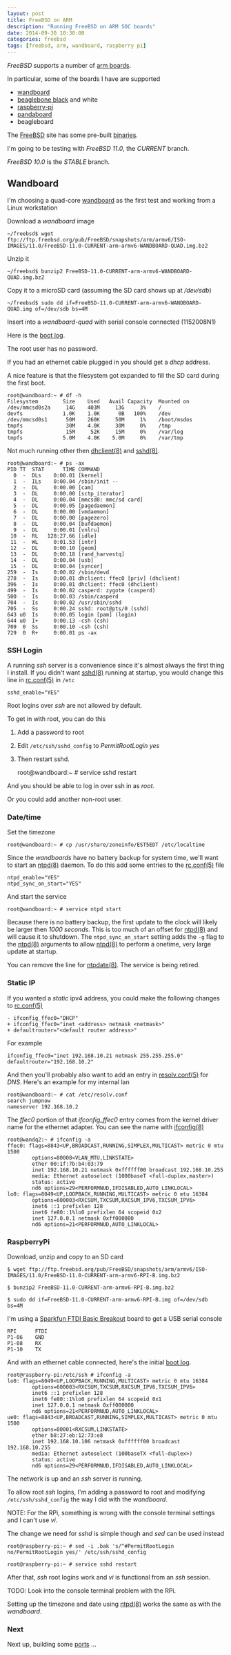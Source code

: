 ```yaml
---
layout: post
title: FreeBSD on ARM
description: "Running FreeBSD on ARM SOC boards"
date: 2014-09-30 10:30:00
categories: freebsd
tags: [freebsd, arm, wandboard, raspberry pi]
---
```


*FreeBSD* supports a number of [arm boards][freebsd-arm].

In particular, some of the boards I have are supported

* [wandboard][wandboard]
* [beaglebone black][beagleboard] and white
* [raspberry-pi][rpi]
* [pandaboard][pandaboard]
* beagleboard


The [FreeBSD][freebsd] site has some pre-built [binaries][freebsd-download]. 

I'm going to be testing with *FreeBSD 11.0*, the *CURRENT* branch. 

*FreeBSD 10.0* is the *STABLE* branch.


## Wandboard

I'm choosing a quad-core [wandboard][wandboard] as the first test and working from a Linux workstation

Download a *wandboard* image

	~/freebsd$ wget ftp://ftp.freebsd.org/pub/FreeBSD/snapshots/arm/armv6/ISO-IMAGES/11.0/FreeBSD-11.0-CURRENT-arm-armv6-WANDBOARD-QUAD.img.bz2

Unzip it

    ~/freebsd$ bunzip2 FreeBSD-11.0-CURRENT-arm-armv6-WANDBOARD-QUAD.img.bz2

Copy it to a microSD card (assuming the SD card shows up at */dev/sdb*)

    ~/freebsd$ sudo dd if=FreeBSD-11.0-CURRENT-arm-armv6-WANDBOARD-QUAD.img of=/dev/sdb bs=4M

Insert into a *wandboard-quad* with serial console connected (1152008N1) 

Here is the [boot log][freebsd-boot-log].

The root user has no password.

If you had an ethernet cable plugged in you should get a *dhcp* address.

A nice feature is that the filesystem got expanded to fill the SD card during the first boot.

    root@wandboard:~ # df -h
    Filesystem        Size    Used   Avail Capacity  Mounted on
    /dev/mmcsd0s2a     14G    403M     13G     3%    /
    devfs             1.0K    1.0K      0B   100%    /dev
    /dev/mmcsd0s1      50M    260K     50M     1%    /boot/msdos
    tmpfs              30M    4.0K     30M     0%    /tmp
    tmpfs              15M     52K     15M     0%    /var/log
    tmpfs             5.0M    4.0K    5.0M     0%    /var/tmp


Not much running other then [dhclient(8)][dhclient] and [sshd(8)][sshd].

    root@wandboard:~ # ps -ax
    PID TT  STAT      TIME COMMAND
      0  -  DLs    0:00.01 [kernel]
      1  -  ILs    0:00.04 /sbin/init --
      2  -  DL     0:00.00 [cam]
      3  -  DL     0:00.00 [sctp_iterator]
      4  -  DL     0:00.04 [mmcsd0: mmc/sd card]
      5  -  DL     0:00.05 [pagedaemon]
      6  -  DL     0:00.00 [vmdaemon]
      7  -  DL     0:00.00 [pagezero]
      8  -  DL     0:00.04 [bufdaemon]
      9  -  DL     0:00.01 [vnlru]
     10  -  RL   128:27.66 [idle]
     11  -  WL     0:01.53 [intr]
     12  -  DL     0:00.10 [geom]
     13  -  DL     0:00.18 [rand_harvestq]
     14  -  DL     0:00.04 [usb]
     15  -  DL     0:00.04 [syncer]
    259  -  Is     0:00.02 /sbin/devd
    278  -  Is     0:00.01 dhclient: ffec0 [priv] (dhclient)
    396  -  Is     0:00.01 dhclient: ffec0 (dhclient)
    499  -  Is     0:00.02 casperd: zygote (casperd)
    500  -  Is     0:00.03 /sbin/casperd
    704  -  Is     0:00.02 /usr/sbin/sshd
    705  -  Ss     0:00.24 sshd: root@pts/0 (sshd)
    643 u0  Is     0:00.05 login [pam] (login)
    644 u0  I+     0:00.13 -csh (csh)
    709  0  Ss     0:00.10 -csh (csh)
    729  0  R+     0:00.01 ps -ax


### SSH Login

A running *ssh* server is a convenience since it's almost always the first thing I install. If you didn't want [sshd(8)][sshd] running at startup, you would change this line in [rc.conf(5)][rc.conf] in `/etc`

    sshd_enable="YES"

Root logins over *ssh* are not allowed by default. 

To get in with root, you can do this

1. Add a password to root
2. Edit `/etc/ssh/sshd_config` to *PermitRootLogin yes*
3. Then restart sshd.

    root@wandboard:~ # service sshd restart

And you should be able to log in over ssh in as *root*.

Or you could add another non-root user.

### Date/time

Set the timezone

    root@wandboard:~ # cp /usr/share/zoneinfo/EST5EDT /etc/localtime

Since the *wandboards* have no battery backup for system time, we'll want to start an [ntpd(8)][ntpd] daemon. To do this add some entries to the [rc.conf(5)][rc.conf] file

    ntpd_enable="YES"
    ntpd_sync_on_start="YES"

And start the service

    root@wandboard:~ # service ntpd start

Because there is no battery backup, the first update to the clock will likely be larger then *1000 seconds*. This is too much of an offset for [ntpd(8)][ntpd] and will cause it to shutdown. The `ntpd_sync_on_start` setting adds the `-g` flag to the [ntpd(8)][ntpd] arguments to allow [ntpd(8)][ntpd] to perform a onetime, very large update at startup.

You can remove the line for [ntpdate(8)][ntpdate]. The service is being retired.

### Static IP

If you wanted a *static* ipv4 address, you could make the following changes to [rc.conf(5)][rc.conf]

    - ifconfig_ffec0="DHCP"
    + ifconfig_ffec0="inet <address> netmask <netmask>"
    + defaultrouter="<default router address>"
    
For example

    ifconfig_ffec0="inet 192.168.10.21 netmask 255.255.255.0"
    defaultrouter="192.168.10.2"

And then you'll probably also want to add an entry in [resolv.conf(5)][resolv.conf] for *DNS*. Here's an example for my internal lan

    root@wandboard:~ # cat /etc/resolv.conf
    search jumpnow
    nameserver 192.168.10.2

The *ffec0* portion of that *ifconfig_ffec0* entry comes from the kernel driver name for the ethernet adapter. You can see the name with [ifconfig(8)][ifconfig] 

    root@wandq2:~ # ifconfig -a
    ffec0: flags=8843<UP,BROADCAST,RUNNING,SIMPLEX,MULTICAST> metric 0 mtu 1500
            options=80008<VLAN_MTU,LINKSTATE>
            ether 00:1f:7b:b4:03:79
            inet 192.168.10.21 netmask 0xffffff00 broadcast 192.168.10.255
            media: Ethernet autoselect (1000baseT <full-duplex,master>)
            status: active
            nd6 options=29<PERFORMNUD,IFDISABLED,AUTO_LINKLOCAL>
    lo0: flags=8049<UP,LOOPBACK,RUNNING,MULTICAST> metric 0 mtu 16384
            options=600003<RXCSUM,TXCSUM,RXCSUM_IPV6,TXCSUM_IPV6>
            inet6 ::1 prefixlen 128
            inet6 fe80::1%lo0 prefixlen 64 scopeid 0x2
            inet 127.0.0.1 netmask 0xff000000
            nd6 options=21<PERFORMNUD,AUTO_LINKLOCAL>


### RaspberryPi

Download, unzip and copy to an SD card

    $ wget ftp://ftp.freebsd.org/pub/FreeBSD/snapshots/arm/armv6/ISO-IMAGES/11.0/FreeBSD-11.0-CURRENT-arm-armv6-RPI-B.img.bz2

    $ bunzip2 FreeBSD-11.0-CURRENT-arm-armv6-RPI-B.img.bz2

    $ sudo dd if=FreeBSD-11.0-CURRENT-arm-armv6-RPI-B.img of=/dev/sdb bs=4M

I'm using a [Sparkfun FTDI Basic Breakout][ftdi] board to get a USB serial console

    RPI      FTDI
    P1-06    GND
    P1-08    RX
    P1-10    TX

And with an ethernet cable connected, here's the initial [boot log][rpi-boot-log].

    root@raspberry-pi:/etc/ssh # ifconfig -a
    lo0: flags=8049<UP,LOOPBACK,RUNNING,MULTICAST> metric 0 mtu 16384
            options=600003<RXCSUM,TXCSUM,RXCSUM_IPV6,TXCSUM_IPV6>
            inet6 ::1 prefixlen 128
            inet6 fe80::1%lo0 prefixlen 64 scopeid 0x1
            inet 127.0.0.1 netmask 0xff000000
            nd6 options=21<PERFORMNUD,AUTO_LINKLOCAL>
    ue0: flags=8843<UP,BROADCAST,RUNNING,SIMPLEX,MULTICAST> metric 0 mtu 1500
            options=80001<RXCSUM,LINKSTATE>
            ether b8:27:eb:12:73:e8
            inet 192.168.10.106 netmask 0xffffff00 broadcast 192.168.10.255
            media: Ethernet autoselect (100baseTX <full-duplex>)
            status: active
            nd6 options=29<PERFORMNUD,IFDISABLED,AUTO_LINKLOCAL>

The network is up and an *ssh* server is running.

To allow root *ssh* logins, I'm adding a password to root and modifying `/etc/ssh/sshd_config` the way I did with the *wandboard*.

NOTE: For the RPi, something is wrong with the console terminal settings and I can't use *vi*.

The change we need for *sshd* is simple though and *sed* can be used instead

    root@raspberry-pi:~ # sed -i .bak 's/^#PermitRootLogin no/PermitRootLogin yes/' /etc/ssh/sshd_config

    root@raspberry-pi:~ # service sshd restart

After that, *ssh* root logins work and *vi* is functional from an *ssh* session.

TODO: Look into the console terminal problem with the RPi.

Setting up the timezone and date using [ntpd(8)][ntpd] works the same as with the *wandboard*.

### Next

Next up, building some [ports][ports] ... 


[freebsd]: http://www.freebsd.org
[freebsd-download]: ftp://ftp.freebsd.org/pub/FreeBSD/snapshots/arm/armv6/ISO-IMAGES/11.0/
[freebsd-arm]: https://wiki.freebsd.org/FreeBSD/arm
[wandboard]: http://www.wandboard.org/
[beagleboard]: http://www.beagleboard.org/
[rpi]: http://www.raspberrypi.org/
[pandaboard]: http://www.pandaboard.org/
[freebsd-boot-log]: https://gist.github.com/scottellis/1f9439f8ddd4fb87718e
[dhclient]: https://www.freebsd.org/cgi/man.cgi?query=sshd&apropos=0&sektion=8&manpath=FreeBSD+11-current&arch=default&format=html
[sshd]: https://www.freebsd.org/cgi/man.cgi?query=sshd&apropos=0&sektion=8&manpath=FreeBSD+11-current&arch=default&format=html
[ntpd]: https://www.freebsd.org/cgi/man.cgi?query=ntpd&apropos=0&sektion=8&manpath=FreeBSD+11-current&arch=default&format=html
[ntpdate]: https://www.freebsd.org/cgi/man.cgi?query=ntpdate&apropos=0&sektion=8&manpath=FreeBSD+11-current&arch=default&format=html
[rc.conf]: https://www.freebsd.org/cgi/man.cgi?query=rc.conf&apropos=0&sektion=5&manpath=FreeBSD+11-current&arch=default&format=html
[resolv.conf]: https://www.freebsd.org/cgi/man.cgi?query=resolv.conf&apropos=0&sektion=5&manpath=FreeBSD+11-current&arch=default&format=html
[ifconfig]: https://www.freebsd.org/cgi/man.cgi?query=ifconfig&apropos=0&sektion=8&manpath=FreeBSD+11-current&arch=default&format=html
[ftdi]: https://www.sparkfun.com/products/9873
[rpi-boot-log]: https://gist.github.com/scottellis/8f19c93c72afca2bf1b7
[ports]: http://www.freebsd.org/ports/
